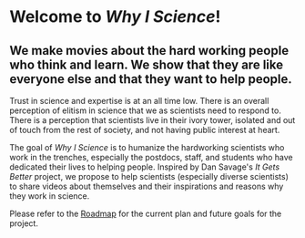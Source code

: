 # Welcome to *Why I Science*!

## We make movies about the hard working people who think and learn. We show that they are like everyone else and that they want to help people.

Trust in science and expertise is at an all time low. There is an overall perception of elitism in science that we as scientists need to respond to. There is a perception that scientists live in their ivory tower, isolated and out of touch from the rest of society, and not having public interest at heart. 

The goal of *Why I Science* is to humanize the hardworking scientists who work in the trenches, especially the postdocs, staff, and students who have dedicated their lives to helping people. Inspired by Dan Savage's *It Gets Better* project, we propose to help scientists (especially diverse scientists) to share videos about themselves and their inspirations and reasons why they work in science. 

Please refer to the [Roadmap](roadmap.md) for the current plan and future goals for the project.
